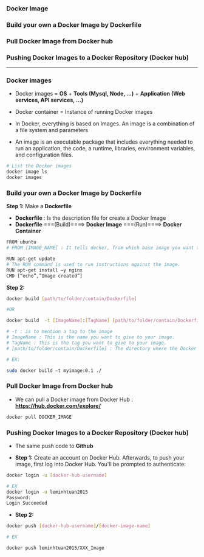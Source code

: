 ### Docker Image
### Build your own a Docker Image by Dockerfile
### Pull Docker Image from Docker hub
### Pushing Docker Images to a Docker Repository (Docker hub)

--------------------------------------------------------------------------------------------

### Docker images

* Docker images = **OS** + **Tools (Mysql, Node, ...)** + **Application (Web services, API services, ...)**
* Docker container = Instance of running Docker images

* In Docker, everything is based on Images. An image is a combination of a file system and parameters
* An image is an executable package that includes everything needed to run an application, the code, a runtime, libraries, environment variables, and configuration files.

```sh
# List the Docker images
docker image ls
docker images
```

### Build your own a Docker Image by Dockerfile

**Step 1:** Make a **Dockerfile**

* **Dockerfile** : Is the description file for create a Docker Image
* **Dockerfile** ===(Build)====> **Docker Image** ===(Run)====> **Docker Container**

```sh
FROM ubuntu 
# FROM [IMAGE_NAME] : It tells docker, from which base image you want to base your image from

RUN apt-get update 
# The RUN command is used to run instructions against the image.
RUN apt-get install –y nginx 
CMD [“echo”,”Image created”]

```

**Step 2:**

```sh
docker build [path/to/folder/contain/Dockerfile]

#OR

docker build  -t [ImageName]:[TagName] [path/to/folder/contain/Dockerfile]

# -t : is to mention a tag to the image
# ImageName : This is the name you want to give to your image.
# TagName : This is the tag you want to give to your image.
# [path/to/folder/contain/Dockerfile] : The directory where the Docker File is present.

# EX:

sudo docker build –t myimage:0.1 ./


```

### Pull Docker Image from Docker hub

* We can pull a Docker image from Docker Hub : **https://hub.docker.com/explore/**

```sh
docker pull DOCKER_IMAGE
```

### Pushing Docker Images to a Docker Repository (Docker hub)

* The same push code to **Github**

* **Step 1:** Create an account on Docker Hub. Afterwards, to push your image, first log into Docker Hub. You'll be prompted to authenticate:

```sh
docker login -u [docker-hub-username]

# EX
docker login -u leminhtuan2015
Password:
Login Succeeded
```

* **Step 2:**

```sh
docker push [docker-hub-username]/[docker-image-name]

# EX

docker push leminhtuan2015/XXX_Image

```
